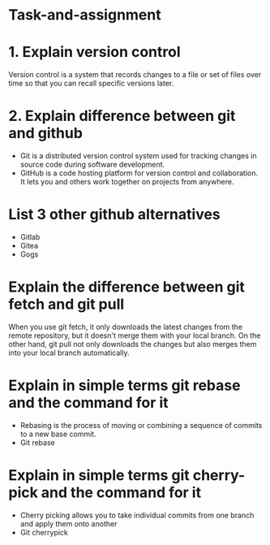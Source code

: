 # Task-and-assignment

# 1. Explain version control

Version control is a system that records changes to a file or set of files over time so that you can recall specific versions later.

# 2. Explain difference between git and github

- Git is a distributed version control system used for tracking changes in source code during software development.
- GitHub is a code hosting platform for version control and collaboration. It lets you and others work together on projects from anywhere.

# List 3 other github alternatives

- Gitlab
- Gitea
- Gogs

# Explain the difference between git fetch and git pull

When you use git fetch, it only downloads the latest changes from the remote repository, but it doesn't merge them with your local branch. On the other hand, git pull not only downloads the changes but also merges them into your local branch automatically.

# Explain in simple terms git rebase and the command for it

- Rebasing is the process of moving or combining a sequence of commits to a new base commit.
- Git rebase <branch-name>

# Explain in simple terms git cherry-pick and the command for it

- Cherry picking allows you to take individual commits from one branch and apply them onto another
- Git cherrypick <commit-hash>
